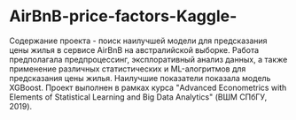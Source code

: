 # AirBnB-price-factors-Kaggle-
Содержание проекта - поиск наилучшей модели для предсказания цены жилья в сервисе AirBnB на австралийской выборке. Работа предполагала предпроцессинг, эксплоративный анализ данных, а также применение различных статистических и ML-алогритмов для предсказания цены жилья. Наилучшие показатели показала модель XGBoost.
Проект выполнен в рамках курса "Advanced Econometrics with Elements of Statistical Learning and Big Data Analytics" (ВШМ СПбГУ, 2019). 
